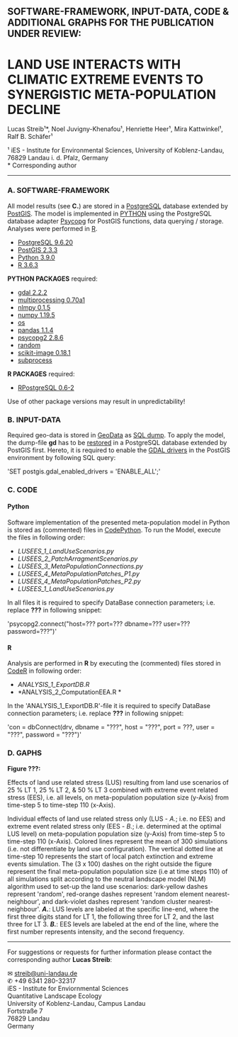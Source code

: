 
## SOFTWARE-FRAMEWORK, INPUT-DATA, CODE & ADDITIONAL GRAPHS FOR THE PUBLICATION UNDER REVIEW:

# LAND USE INTERACTS WITH CLIMATIC EXTREME EVENTS TO SYNERGISTIC META-POPULATION DECLINE

Lucas Streib¹*, Noel Juvigny-Khenafou¹, Henriette Heer¹, Mira Kattwinkel¹, Ralf B. Schäfer¹

¹ iES - Institute for Environmental Sciences, University of Koblenz-Landau, 76829 Landau i. d. Pfalz, Germany\
\* Corresponding author

-----

### A. SOFTWARE-FRAMEWORK

All model results (see **C.**) are stored in a [PostgreSQL](https://www.postgresql.org/) database extended by [PostGIS](https://postgis.net/). 
The model is implemented in [PYTHON](https://www.python.org/) using the PostgreSQL database adapter [Psycopg](http://initd.org/psycopg/docs/index.html) for PostGIS functions, data querying / storage. Analyses were performed in [R](https://www.r-project.org/).

- [PostgreSQL 9.6.20](https://www.postgresql.org/docs/9.6/release-9-6-20.html)
- [PostGIS 2.3.3](https://postgis.net/2017/07/01/postgis-2.3.3/)
- [Python 3.9.0](https://www.python.org/downloads/release/python-390/)
- [R 3.6.3](https://cran.r-project.org/src/base/R-3/)

**PYTHON PACKAGES** required: 
- [gdal 2.2.2](https://pypi.org/project/pygdal/)
- [multiprocessing 0.70a1](https://pypi.org/project/multiprocess/)
- [nlmpy 0.1.5](https://pypi.org/project/nlmpy/)
- [numpy 1.19.5](https://pypi.org/project/numpy/)
- [os](https://docs.python.org/3/library/os.html)
- [pandas 1.1.4](https://pandas.pydata.org/)
- [psycopg2 2.8.6](https://pypi.org/project/psycopg2/)
- [random](https://docs.python.org/3/library/random.html)
- [scikit-image 0.18.1](http://scikit-image.org/docs/dev/api/skimage.graph.html) 
- [subprocess](https://docs.python.org/3/library/subprocess.html)

**R PACKAGES** required: 
- [RPostgreSQL 0.6-2](https://cran.r-project.org/web/packages/RPostgreSQL/index.html)

Use of other package versions may result in unpredictability!

### B. INPUT-DATA

Required geo-data is stored in [GeoData](https://github.com/luclucky/LUSEES/tree/main/GeoData) as [SQL dump](https://www.postgresql.org/docs/9.6/backup.html). 
To apply the model, the dump-file **gd** has to be [restored](https://www.postgresql.org/docs/9.6/app-pgrestore.html) in a PostgreSQL database extended by PostGIS first. Hereto, it is required to enable the [GDAL drivers](https://postgis.net/docs/postgis_gdal_enabled_drivers.html) in the PostGIS environment by following SQL query:

'SET postgis.gdal_enabled_drivers = 'ENABLE_ALL';'

### C. CODE

#### Python

Software implementation of the presented meta-population model in Python is stored as (commented) files in [CodePython](https://github.com/luclucky/LUSEES/tree/main/CodePython).
To run the Model, execute the files in following order:

- *LUSEES_1_LandUseScenarios.py* 
- *LUSEES_2_PatchArragmentScenarios.py*
- *LUSEES_3_MetaPopulationConnections.py*
- *LUSEES_4_MetaPopulationPatches_P1.py*
- *LUSEES_4_MetaPopulationPatches_P2.py*
- *LUSEES_1_LandUseScenarios.py*

In all files it is required to specify DataBase connection parameters; i.e. replace **???** in following snippet:

'psycopg2.connect("host=??? port=??? dbname=??? user=??? password=???")' 

#### R

Analysis are performed in **R** by executing the (commented) files stored in [CodeR](https://github.com/luclucky/LUSEES/tree/main/CodeR) in following order:

- *ANALYSIS_1_ExportDB.R*
- *ANALYSIS_2_ComputationEEA.R *

In the 'ANALYSIS_1_ExportDB.R'-file it is required to specify DataBase connection parameters; i.e. replace **???** in following snippet:

'con = dbConnect(drv, dbname = "???", host = "???", port = ???, user = "???", password = "???")'

### D. GAPHS

**Figure ???:** 

Effects of land use related stress (LUS) resulting from land use scenarios of 25 % LT 1, 25 % LT 2, & 50 % LT 3 combined with extreme event related stress (EES), i.e. all levels, on meta-population population size (y-Axis) from time-step 5 to time-step 110 (x-Axis).

Individual effects of land use related stress only (LUS - *A.*; i.e. no EES) and extreme event related stress only (EES - *B.*; i.e. determined at the optimal LUS level) on meta-population population size (y-Axis) from time-step 5 to time-step 110 (x-Axis). Colored lines represent the mean of 300 simulations (i.e. not differentiate by land use configuration). The vertical dotted line at time-step 10 represents the start of local patch extinction and extreme events simulation. The (3 x 100) dashes on the right outside the figure represent the final meta-population population size (i.e at time steps 110) of all simulations split according to the neutral landscape model (NLM) algorithm used to set-up the land use scenarios: dark-yellow dashes represent 'random', red-orange dashes represent 'random element nearest-neighbour', and dark-violet dashes represent 'random cluster nearest-neighbour'. ***A.***: LUS levels are labeled at the specific line-end, where the first three digits stand for LT 1, the following three for LT 2, and the last three for LT 3. ***B.***: EES levels are labeled at the end of the line, where the first number represents intensity, and the second frequency.

-----

For suggestions or requests for further information please contact the corresponding author **Lucas Streib**:

&#9993; streib@uni-landau.de\
&#9990; +49 6341 280-32317\
iES - Institute for Enviornmental Sciences\
Quantitative Landscape Ecology\
University of Koblenz-Landau, Campus Landau\
Fortstraße 7\
76829 Landau\
Germany
